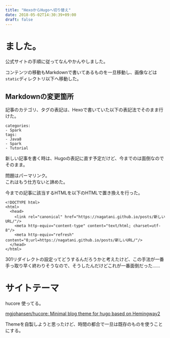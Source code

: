 ```yaml
---
title: "HexoからHugoへ切り替え"
date: 2018-05-02T14:30:39+09:00
draft: false
---
```


# ました。

公式サイトの手順に従ってなんやかんやしました。

コンテンツの移動もMarkdownで書いてあるものを一旦移動し、画像などは`static`ディレクトリ以下へ移動した。

## Markdownの変更箇所

記事のカテゴリ、タグの表記は、Hexoで書いていた以下の表記法でそのまま行けた。

```
categories:
- Spark
tags:
- Java8
- Spark
- Tutorial
```

新しい記事を書く時は、Hugoの表記に直す予定だけど、今までのは面倒なのでそのまま。

問題はパーマリンク。  
これはもう仕方ないと諦めた。

今までの記事に該当するHTMLを以下のHTMLで置き換えを行った。

```
<!DOCTYPE html>
<html>
  <head>
    <link rel="canonical" href="https://nagatani.github.io/posts/新しいURL/"/>
    <meta http-equiv="content-type" content="text/html; charset=utf-8"/>
    <meta http-equiv="refresh" content="0;url=https://nagatani.github.io/posts/新しいURL/"/>
  </head>
</html>
```

301リダイレクトの設定ってどうするんだろうかと考えたけど、この手法が一番手っ取り早く終わりそうなので、そうしたんだけどこれが一番面倒だった……


# サイトテーマ

hucore 使ってる。

[mgjohansen/hucore: Minimal blog theme for hugo based on Hemingway2](https://github.com/mgjohansen/hucore)

Themeを自製しようと思ったけど、時間の都合で一旦は既存のものを使うことにする。
